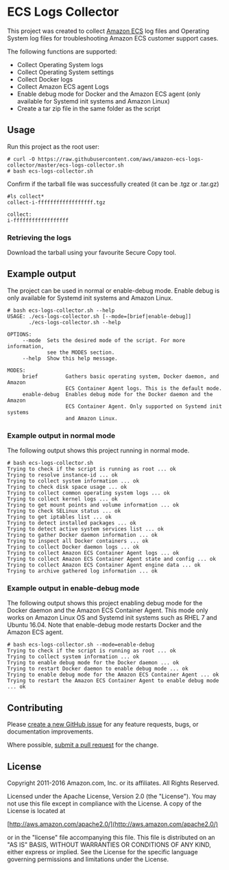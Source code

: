 # ECS Logs Collector

This project was created to collect [Amazon ECS](https://aws.amazon.com/ecs) log files and Operating System log files for troubleshooting Amazon ECS customer support cases.

The following functions are supported:

* Collect Operating System logs
* Collect Operating System settings
* Collect Docker logs
* Collect Amazon ECS agent Logs
* Enable debug mode for Docker and the Amazon ECS agent (only available for Systemd init systems and Amazon Linux)
* Create a tar zip file in the same folder as the script

## Usage
Run this project as the root user:

```
# curl -O https://raw.githubusercontent.com/aws/amazon-ecs-logs-collector/master/ecs-logs-collector.sh
# bash ecs-logs-collector.sh
```

Confirm if the tarball file was successfully created (it can be .tgz or .tar.gz)

```
#ls collect*
collect-i-ffffffffffffffffff.tgz

collect:
i-ffffffffffffffffff
```
### Retrieving the logs

Download the tarball using your favourite Secure Copy tool.

## Example output
The project can be used in normal or enable-debug mode. Enable debug is only available for Systemd init systems and Amazon Linux.

```
# bash ecs-logs-collector.sh --help
USAGE: ./ecs-logs-collector.sh [--mode=[brief|enable-debug]]
       ./ecs-logs-collector.sh --help

OPTIONS:
     --mode  Sets the desired mode of the script. For more information,
             see the MODES section.
     --help  Show this help message.

MODES:
     brief         Gathers basic operating system, Docker daemon, and Amazon
                   ECS Container Agent logs. This is the default mode.
     enable-debug  Enables debug mode for the Docker daemon and the Amazon
                   ECS Container Agent. Only supported on Systemd init systems
                   and Amazon Linux.
```

### Example output in normal mode
The following output shows this project running in normal mode.

```
# bash ecs-logs-collector.sh
Trying to check if the script is running as root ... ok
Trying to resolve instance-id ... ok
Trying to collect system information ... ok
Trying to check disk space usage ... ok
Trying to collect common operating system logs ... ok
Trying to collect kernel logs ... ok
Trying to get mount points and volume information ... ok
Trying to check SELinux status ... ok
Trying to get iptables list ... ok
Trying to detect installed packages ... ok
Trying to detect active system services list ... ok
Trying to gather Docker daemon information ... ok
Trying to inspect all Docker containers ... ok
Trying to collect Docker daemon logs ... ok
Trying to collect Amazon ECS Container Agent logs ... ok
Trying to collect Amazon ECS Container Agent state and config ... ok
Trying to collect Amazon ECS Container Agent engine data ... ok
Trying to archive gathered log information ... ok
```

### Example output in enable-debug mode
The following output shows this project enabling debug mode for the Docker daemon and the Amazon ECS Container Agent. This mode only works on Amazon Linux OS and Systemd init systems such as RHEL 7 and Ubuntu 16.04. Note that enable-debug mode restarts Docker and the Amazon ECS agent.

```
# bash ecs-logs-collector.sh --mode=enable-debug
Trying to check if the script is running as root ... ok
Trying to collect system information ... ok
Trying to enable debug mode for the Docker daemon ... ok
Trying to restart Docker daemon to enable debug mode ... ok
Trying to enable debug mode for the Amazon ECS Container Agent ... ok
Trying to restart the Amazon ECS Container Agent to enable debug mode ... ok
```

## Contributing

Please [create a new GitHub issue](https://github.com/awslabs/ecs-logs-collector/issues/new) for any feature requests, bugs, or documentation improvements.

Where possible, [submit a pull request](https://help.github.com/articles/creating-a-pull-request-from-a-fork/) for the change.

## License

Copyright 2011-2016 Amazon.com, Inc. or its affiliates. All Rights Reserved.

Licensed under the Apache License, Version 2.0 (the "License"). You may not use this file except in compliance with the License. A copy of the License is located at

[http://aws.amazon.com/apache2.0/](http://aws.amazon.com/apache2.0/)

or in the "license" file accompanying this file. This file is distributed on an "AS IS" BASIS, WITHOUT WARRANTIES OR CONDITIONS OF ANY KIND, either express or implied. See the License for the specific language governing permissions and limitations under the License.
